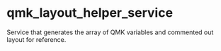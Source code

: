 # qmk_layout_helper_service
Service that generates the array of QMK variables and commented out layout for reference.

